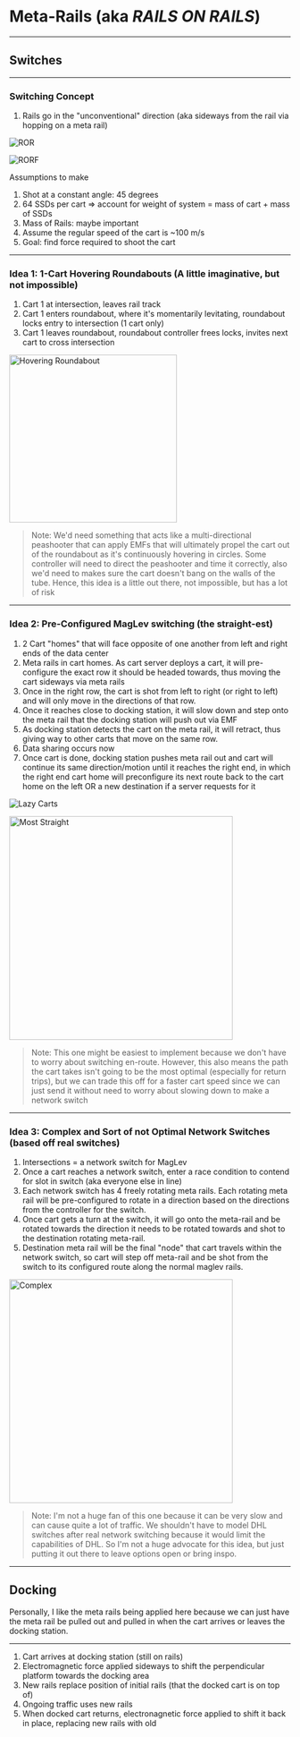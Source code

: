 # Meta-Rails (aka _RAILS ON RAILS_)

---

## Switches

---

### Switching Concept

1. Rails go in the "unconventional" direction (aka sideways from the rail via hopping on a meta rail)

![ROR](https://github.com/user-attachments/assets/18ded2d9-2f01-49f0-98cf-2911a123bb98)

![RORF](https://github.com/user-attachments/assets/17a15909-7b68-4da7-b2f2-13d571030244)

Assumptions to make
1. Shot at a constant angle: 45 degrees
2. 64 SSDs per cart => account for weight of system = mass of cart + mass of SSDs
3. Mass of Rails: maybe important
4. Assume the regular speed of the cart is ~100 m/s
5. Goal: find force required to shoot the cart

---

### Idea 1: 1-Cart Hovering Roundabouts (A little imaginative, but not impossible)

1. Cart 1 at intersection, leaves rail track
3. Cart 1 enters roundabout, where it's momentarily levitating, roundabout locks entry to intersection (1 cart only)
4. Cart 1 leaves roundabout, roundabout controller frees locks, invites next cart to cross intersection

<img width="300" alt="Hovering Roundabout" src="https://github.com/user-attachments/assets/b9766f91-ade2-4047-a16c-8946bd444001" />

> Note: We'd need something that acts like a multi-directional peashooter that can apply EMFs that will ultimately propel the cart out of the roundabout as it's continuously hovering in circles. Some controller will need to direct the peashooter and time it correctly, also we'd need to makes sure the cart doesn't bang on the walls of the tube. Hence, this idea is a little out there, not impossible, but has a lot of risk

---

### Idea 2: Pre-Configured MagLev switching (the straight-est)
1. 2 Cart "homes" that will face opposite of one another from left and right ends of the data center
2. Meta rails in cart homes. As cart server deploys a cart, it will pre-configure the exact row it should be headed towards, thus moving the cart sideways via meta rails
3. Once in the right row, the cart is shot from left to right (or right to left) and will only move in the directions of that row.
4. Once it reaches close to docking station, it will slow down and step onto the meta rail that the docking station will push out via EMF
5. As docking station detects the cart on the meta rail, it will retract, thus giving way to other carts that move on the same row.
6. Data sharing occurs now
7. Once cart is done, docking station pushes meta rail out and cart will continue its same direction/motion until it reaches the right end, in which the right end cart home will preconfigure its next route back to the cart home on the left OR a new destination if a server requests for it

![Lazy Carts](https://github.com/user-attachments/assets/b80e05ad-d458-47c2-9ced-8e01c07cc761)

<img width="400" alt="Most Straight" src="https://github.com/user-attachments/assets/2768c2d2-470b-4a24-9ab3-48e28d3f7c81" />

> Note: This one might be easiest to implement because we don't have to worry about switching en-route. However, this also means the path the cart takes isn't going to be the most optimal (especially for return trips), but we can trade this off for a faster cart speed since we can just send it without need to worry about slowing down to make a network switch

---

### Idea 3: Complex and Sort of not Optimal Network Switches (based off real switches)

1. Intersections = a network switch for MagLev
2. Once a cart reaches a network switch, enter a race condition to contend for slot in switch (aka everyone else in line)
3. Each network switch has 4 freely rotating meta rails. Each rotating meta rail will be pre-configured to rotate in a direction based on the directions from the controller for the switch.
4. Once cart gets a turn at the switch, it will go onto the meta-rail and be rotated towards the direction it needs to be rotated towards and shot to the destination rotating meta-rail.
5. Destination meta rail will be the final "node" that cart travels within the network switch, so cart will step off meta-rail and be shot from the switch to its configured route along the normal maglev rails.

<img width="400" alt="Complex" src="https://github.com/user-attachments/assets/2c40a857-33cd-4047-84b8-3e518d1c67d3" />

> Note: I'm not a huge fan of this one because it can be very slow and can cause quite a lot of traffic. We shouldn't have to model DHL switches after real network switching because it would limit the capabilities of DHL. So I'm not a huge advocate for this idea, but just putting it out there to leave options open or bring inspo.

---

## Docking

Personally, I like the meta rails being applied here because we can just have the meta rail be pulled out and pulled in when the cart arrives or leaves the docking station. 

---

1. Cart arrives at docking station (still on rails)
2. Electromagnetic force applied sideways to shift the perpendicular platform towards the docking area
3. New rails replace position of initial rails (that the docked cart is on top of)
4. Ongoing traffic uses new rails
5. When docked cart returns, electronagnetic force applied to shift it back in place, replacing new rails with old

